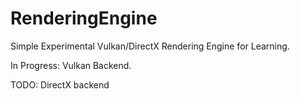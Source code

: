 # RenderingEngine
Simple Experimental Vulkan/DirectX Rendering Engine for Learning.

In Progress:
Vulkan Backend.

TODO:
DirectX backend
